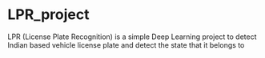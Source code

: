 # LPR_project
LPR (License Plate Recognition) is a simple Deep Learning project to detect Indian based vehicle license plate and detect the state that it belongs to  
